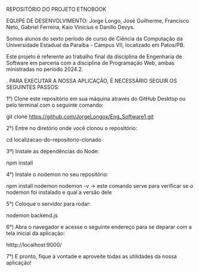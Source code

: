 REPOSITÓRIO DO PROJETO ETNOBOOK

EQUIPE DE DESENVOLVIMENTO: Jorge Longo, José Guilherme, Francisco Neto, Gabriel Ferreira, Kaio Vinícius e Danillo Devys.

Somos alunos do sexto período de curso de Ciência da Computação da Universidade Estadual da Paraíba - Campus VII, localizado em Patos/PB.

Este projeto é referente ao trabalho final da disciplina de Engenharia de Software em parceria com a disciplina de Programação Web, ambas ministradas no período 2024.2.


. PARA EXECUTAR A NOSSA APLICAÇÃO, É NECESSÁRIO SEGUIR OS SEGUINTES PASSOS:

1°) Clone este repositório em sua máquina através do GitHub Desktop ou pelo terminal com o seguinte comando:

git clone https://github.com/JorgeLongox/Eng_Software1.git

2°) Entre no diretório onde você clonou o repositório:

cd localizacao-do-repositorio-clonado

3º) Instale as dependências do Node:

npm install

4°) Instale o nodemon no seu repositório:

npm install nodemon
nodemon -v -> este comando serve para verificar se o nodemon foi instalado e qual a versão dele

5°) Coloque o servidor para rodar:

nodemon backend.js

6°) Abra o navegador e acesse o seguinte endereço para se deparar com a tela inicial da aplicação:

htttp://localhost:9000/

7°) E pronto, fique à vontade e aproveite todas as utilidades da nossa aplicação!
